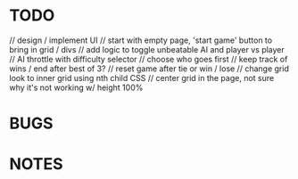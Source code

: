 # TODO

// design / implement UI
// start with empty page, 'start game' button to bring in grid / divs
// add logic to toggle unbeatable AI and player vs player
    // AI throttle with difficulty selector
    // choose who goes first
// keep track of wins / end after best of 3?
// reset game after tie or win / lose
// change grid look to inner grid using nth child CSS
// center grid in the page, not sure why it's not working w/ height 100%

# BUGS

# NOTES
